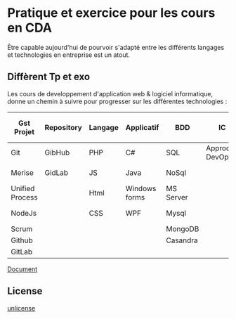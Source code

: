 # Pratique et exercice pour les cours en CDA

Être capable aujourd'hui de pourvoir s'adapté entre les différents langages et technologies en entreprise est un atout.

## Diffèrent Tp et exo

Les cours de developpement d'application web & logiciel informatique, donne un chemin à suivre pour progresser sur les différentes technologies :

Gst Projet | Repository | Langage | Applicatif | BDD | IC | Réseaux & Système | Serveur  
-----------| ---------- | ------- | ---------- | --- | -- | ----------------- | ------
Git        | GibHub     | PHP     | C#         | SQL | Approche DevOps | Ubuntu Server | Apache
Merise     | GidLab     | JS      | Java       | NoSql |  | Vmware Esxie      | Mysql server
Unified Process |       | Html    | Windows forms | MS Server | | Cisco Switch  | Pure-Ftpd-Mysql
NodeJs     |            | CSS     | WPF        | Mysql |   | Cisco Routeur    | PhpMyAdmin
Scrum      |            |         |            | MongoDB | |                  | Ssh |
Github     |            |         |            | Casandra | |                  | Ufw |
GitLab     |            |         |            |           |                  | Fail2Ban



[Document](https://jjeanniard.github.io/CDA_2005)

## License

[unlicense](https://unlicense.org)
